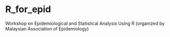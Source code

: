 # R_for_epid
Workshop on Epidemiological and Statistical Analysis Using R (organized by Malaysian Association of Epidemiology)

